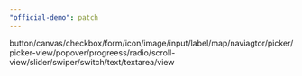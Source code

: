 ```yaml
---
"official-demo": patch
---
```


button/canvas/checkbox/form/icon/image/input/label/map/naviagtor/picker/picker-view/popover/progreess/radio/scroll-view/slider/swiper/switch/text/textarea/view
